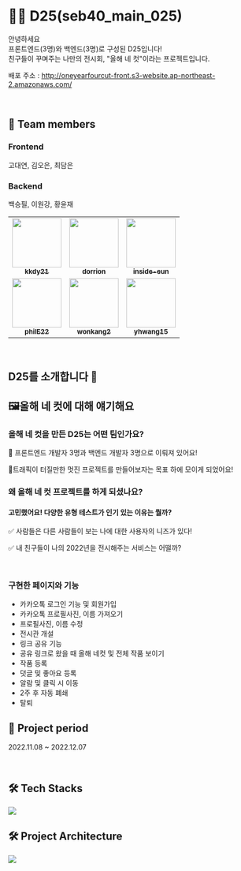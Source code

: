 # 💁🏻 D25(seb40_main_025)

안녕하세요
<br/>
프론트엔드(3명)와 백엔드(3명)로 구성된 D25입니다!
<br/>
친구들이 꾸며주는 나만의 전시회, "올해 네 컷"이라는 프로젝트입니다.

배포 주소 : http://oneyearfourcut-front.s3-website.ap-northeast-2.amazonaws.com/

<br/>

## 🙌 Team members

### Frontend

고대연, 김오은, 최담은
<br/>

### Backend

백승필, 이원강, 황윤재

<!-- ALL-CONTRIBUTORS-LIST:START - Do not remove or modify this section -->
<!-- prettier-ignore-start -->
<!-- markdownlint-disable -->
<table>
  <tbody>
    <tr>
      <td align="center"><a href="https://github.com/kkdy21"><img src="https://avatars.githubusercontent.com/u/64800318?v=4" width="100px;" alt=""/><br /><sub><b>
kkdy21</b></sub></a><br /></td>
    <td align="center"><a href="https://github.com/dorrion"><img src="https://avatars.githubusercontent.com/u/107591946?v=4" width="100px;" alt=""/><br /><sub><b>dorrion</b></sub></a><br /></td>
      <td align="center"><a href="https://github.com/inside-eun"><img src="https://avatars.githubusercontent.com/u/107910301?v=4" width="100px;" alt=""/><br /><sub><b>
inside-eun</b></sub></a><br /></td>
    </tr>
    <tr>
      <td align="center"><a href="https://github.com/philE22"><img src="https://avatars.githubusercontent.com/u/108053925?v=4" width="100px;" alt=""/><br /><sub><b>philE22</b></sub></a><br /></td>
      <td align="center"><a href="https://github.com/wonkang2"><img src="https://avatars.githubusercontent.com/u/108053925?v=4" width="100px;" alt=""/><br /><sub><b>wonkang2</b></sub></a><br /></td>
      <td align="center"><a href="https://github.com/yhwang15"><img src="https://avatars.githubusercontent.com/u/45654620?v=4" width="100px;" alt=""/><br /><sub><b>yhwang15</b></sub></a><br /></td>
    </tr>
  </tbody>
</table>

<!-- markdownlint-restore -->
<!-- prettier-ignore-end -->

<!-- ALL-CONTRIBUTORS-LIST:END -->

<br/>

## D25를 소개합니다 💌

## 🖼️올해 네 컷에 대해 얘기해요

### 올해 네 컷을 만든 D25는 어떤 팀인가요?
🔸 프론트엔드 개발자 3명과 백엔드 개발자 3명으로 이뤄져 있어요! 

🔸트래픽이 터질만한 멋진 프로젝트를 만들어보자는 목표 하에 모이게 되었어요!

### 왜 올해 네 컷 프로젝트를 하게 되셨나요?
#### 고민했어요! **다양한 유형 테스트가 인기 있는 이유는 뭘까?**

✅ 사람들은 다른 사람들이 보는 나에 대한 사용자의 니즈가 있다!

✅ 내 친구들이 나의 2022년을 전시해주는 서비스는 어떨까?

<br/>

### 구현한 페이지와 기능
- 카카오톡 로그인 기능 및 회원가입
- 카카오톡 프로필사진, 이름 가져오기
- 프로필사진, 이름 수정
- 전시관 개설
- 링크 공유 기능
- 공유 링크로 왔을 때 올해 네컷 및 전체 작품 보이기 
- 작품 등록
- 덧글 및 좋아요 등록
- 알람 및 클릭 시 이동
- 2주 후 자동 폐쇄
- 탈퇴

## :date: Project period
2022.11.08 ~ 2022.12.07

</br>

## 🛠 Tech Stacks
![](https://s3.us-west-2.amazonaws.com/secure.notion-static.com/18e7cfa6-0721-42cb-b638-3c1e35a61872/Untitled.png?X-Amz-Algorithm=AWS4-HMAC-SHA256&X-Amz-Content-Sha256=UNSIGNED-PAYLOAD&X-Amz-Credential=AKIAT73L2G45EIPT3X45%2F20221204%2Fus-west-2%2Fs3%2Faws4_request&X-Amz-Date=20221204T120331Z&X-Amz-Expires=86400&X-Amz-Signature=780562407143fb6669ce30644a402e9336926bcfac9439c5a6d2ee80cbcba5c6&X-Amz-SignedHeaders=host&response-content-disposition=filename%3D%22Untitled.png%22&x-id=GetObject)

## 🛠 Project Architecture
![](https://s3.us-west-2.amazonaws.com/secure.notion-static.com/6ca9c8a2-22a2-4434-91ef-08cad3588d0d/Untitled.png?X-Amz-Algorithm=AWS4-HMAC-SHA256&X-Amz-Content-Sha256=UNSIGNED-PAYLOAD&X-Amz-Credential=AKIAT73L2G45EIPT3X45%2F20221204%2Fus-west-2%2Fs3%2Faws4_request&X-Amz-Date=20221204T120601Z&X-Amz-Expires=86400&X-Amz-Signature=573445cda18bb602291e7a18ab2eb070822c218f40e5a15b62809d0c9be5040e&X-Amz-SignedHeaders=host&response-content-disposition=filename%3D%22Untitled.png%22&x-id=GetObject)

</br>
